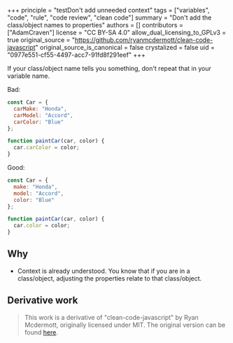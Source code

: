 +++
principle = "testDon't add unneeded context"
tags = ["variables", "code", "rule", "code review", "clean code"]
summary = "Don't add the class/object names to properties"
authors = []
contributors = ["AdamCraven"]
license = "CC BY-SA 4.0"
allow_dual_licensing_to_GPLv3 = true
original_source = "https://github.com/ryanmcdermott/clean-code-javascript"
original_source_is_canonical = false
crystalized = false
uid = "0977e551-cf55-4497-acc7-91fd8f291eef"
+++

If your class/object name tells you something, don't repeat that in your variable name.

Bad:
```js
const Car = {
  carMake: "Honda",
  carModel: "Accord",
  carColor: "Blue"
};

function paintCar(car, color) {
  car.carColor = color;
}
```

Good:
```js
const Car = {
  make: "Honda",
  model: "Accord",
  color: "Blue"
};

function paintCar(car, color) {
  car.color = color;
}
```

## Why

* Context is already understood. You know that if you are in a class/object, adjusting the properties relate to that class/object.

## Derivative work

> This work is a derivative of "clean-code-javascript" by Ryan Mcdermott, originally licensed under MIT. The original version can be found [here](https://github.com/ryanmcdermott/clean-code-javascript/tree/3ff9eba6d460f31db8146762bade4fcc32626762).